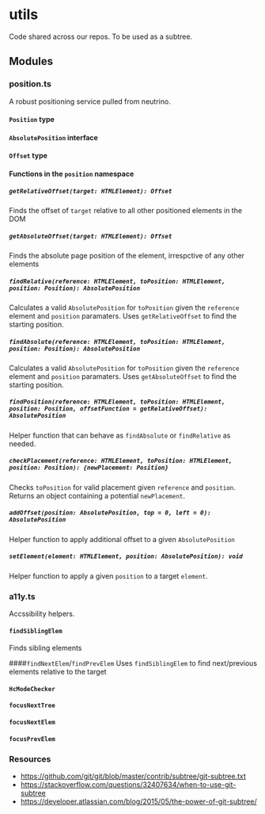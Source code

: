 # utils
Code shared across our repos. To be used as a subtree.

## Modules

### position.ts
A robust positioning service pulled from neutrino.

#### `Position` type

#### `AbsolutePosition` interface

#### `Offset` type

#### Functions in the `position` namespace
##### `getRelativeOffset(target: HTMLElement): Offset`
Finds the offset of `target` relative to all other positioned elements in the DOM

##### `getAbsoluteOffset(target: HTMLElement): Offset`
Finds the absolute page position of the element, irrespctive of any other elements

##### `findRelative(reference: HTMLElement, toPosition: HTMLElement, position: Position): AbsolutePosition`
Calculates a valid `AbsolutePosition` for `toPosition` given the `reference` element and `position` paramaters. Uses `getRelativeOffset` to find the starting position.

##### `findAbsolute(reference: HTMLElement, toPosition: HTMLElement, position: Position): AbsolutePosition`
Calculates a valid `AbsolutePosition` for `toPosition` given the `reference` element and `position` paramaters. Uses `getAbsoluteOffset` to find the starting position.

##### `findPosition(reference: HTMLElement, toPosition: HTMLElement, position: Position, offsetFunction = getRelativeOffset): AbsolutePosition`
Helper function that can behave as `findAbsolute` or `findRelative` as needed.

##### `checkPlacement(reference: HTMLElement, toPosition: HTMLElement, position: Position): {newPlacement: Position}`
Checks `toPosition` for valid placement given `reference` and `position`. Returns an object containing a potential `newPlacement`.

##### `addOffset(position: AbsolutePosition, top = 0, left = 0): AbsolutePosition`
Helper function to apply additional offset to a given `AbsolutePosition`

##### `setElement(element: HTMLElement, position: AbsolutePosition): void `
Helper function to apply a given `position` to a target `element`.

### a11y.ts
Accssibility helpers.

#### `findSiblingElem`
Finds sibling elements

####`findNextElem`/`findPrevElem`
Uses `findSiblingElem` to find next/previous elements relative to the target

#### `HcModeChecker`

#### `focusNextTree`

#### `focusNextElem`

#### `focusPrevElem`

### Resources
- https://github.com/git/git/blob/master/contrib/subtree/git-subtree.txt
- https://stackoverflow.com/questions/32407634/when-to-use-git-subtree
- https://developer.atlassian.com/blog/2015/05/the-power-of-git-subtree/
